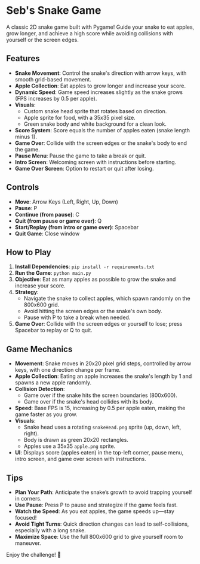 # Seb's Snake Game

A classic 2D snake game built with Pygame! Guide your snake to eat apples, grow longer, and achieve a high score while avoiding collisions with yourself or the screen edges.

## Features

- **Snake Movement**: Control the snake's direction with arrow keys, with smooth grid-based movement.
- **Apple Collection**: Eat apples to grow longer and increase your score.
- **Dynamic Speed**: Game speed increases slightly as the snake grows (FPS increases by 0.5 per apple).
- **Visuals**:
  - Custom snake head sprite that rotates based on direction.
  - Apple sprite for food, with a 35x35 pixel size.
  - Green snake body and white background for a clean look.
- **Score System**: Score equals the number of apples eaten (snake length minus 1).
- **Game Over**: Collide with the screen edges or the snake's body to end the game.
- **Pause Menu**: Pause the game to take a break or quit.
- **Intro Screen**: Welcoming screen with instructions before starting.
- **Game Over Screen**: Option to restart or quit after losing.

## Controls

- **Move**: Arrow Keys (Left, Right, Up, Down)
- **Pause**: P
- **Continue (from pause)**: C
- **Quit (from pause or game over)**: Q
- **Start/Replay (from intro or game over)**: Spacebar
- **Quit Game**: Close window

## How to Play

1. **Install Dependencies**: `pip install -r requirements.txt`
2. **Run the Game**: `python main.py`
3. **Objective**: Eat as many apples as possible to grow the snake and increase your score.
4. **Strategy**:
   - Navigate the snake to collect apples, which spawn randomly on the 800x600 grid.
   - Avoid hitting the screen edges or the snake's own body.
   - Pause with P to take a break when needed.
5. **Game Over**: Collide with the screen edges or yourself to lose; press Spacebar to replay or Q to quit.

## Game Mechanics

- **Movement**: Snake moves in 20x20 pixel grid steps, controlled by arrow keys, with one direction change per frame.
- **Apple Collection**: Eating an apple increases the snake's length by 1 and spawns a new apple randomly.
- **Collision Detection**:
  - Game over if the snake hits the screen boundaries (800x600).
  - Game over if the snake's head collides with its body.
- **Speed**: Base FPS is 15, increasing by 0.5 per apple eaten, making the game faster as you grow.
- **Visuals**:
  - Snake head uses a rotating `snakeHead.png` sprite (up, down, left, right).
  - Body is drawn as green 20x20 rectangles.
  - Apples use a 35x35 `apple.png` sprite.
- **UI**: Displays score (apples eaten) in the top-left corner, pause menu, intro screen, and game over screen with instructions.

## Tips

- **Plan Your Path**: Anticipate the snake’s growth to avoid trapping yourself in corners.
- **Use Pause**: Press P to pause and strategize if the game feels fast.
- **Watch the Speed**: As you eat apples, the game speeds up—stay focused!
- **Avoid Tight Turns**: Quick direction changes can lead to self-collisions, especially with a long snake.
- **Maximize Space**: Use the full 800x600 grid to give yourself room to maneuver.

Enjoy the challenge! 🐍